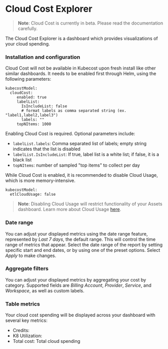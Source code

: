 # Cloud Cost Explorer

> **Note**: Cloud Cost is currently in beta. Please read the documentation carefully.

The Cloud Cost Explorer is a dashboard which provides visualizations of your cloud spending.

### Installation and configuration

Cloud Cost will not be available in Kubecost upon fresh install like other similar dashboards. It needs to be enabled first through Helm, using the following parameters:

```
kubecostModel:
  cloudCost:
     enabled: true
     labelList:
       IsIncludeList: false
       # format labels as comma separated string (ex. "label1,label2,label3")
       labels: ""
     topNItems: 1000
```

Enabling Cloud Cost is required. Optional parameters include:

* `labelList.labels`: Comma separated list of labels; empty string indicates that the list is disabled
* `labelList.IsIncludeList`: If true, label list is a white list; if false, it is a black list
* `topNItems`: number of sampled "top items" to collect per day

While Cloud Cost is enabled, it is recommended to disable Cloud Usage, which is more memory-intensive.

```
kubecostModel:
  etlCloudUsage: false
```

> **Note**: Disabling Cloud Usage will restrict functionality of your Assets dashboard. Learn more about Cloud Usage [here](https://docs.kubecost.com/install-and-configure/install/cloud-integration#cloud-usage).

### Date range

You can adjust your displayed metrics using the date range feature, represented by _Last 7 days_, the default range. This will control the time range of metrics that appear. Select the date range of the report by setting specific start and end dates, or by using one of the preset options. Select _Apply_ to make changes.

### Aggregate filters

You can adjust your displayed metrics by aggregating your cost by category. Supported fields are _Billing Account_, _Provider_, _Service_, and _Workspace_, as well as custom labels.

### Table metrics

Your cloud cost spending will be displayed across your dashboard with several key metrics:

* Credits:
* K8 Utilization:
* Total cost: Total cloud spending
